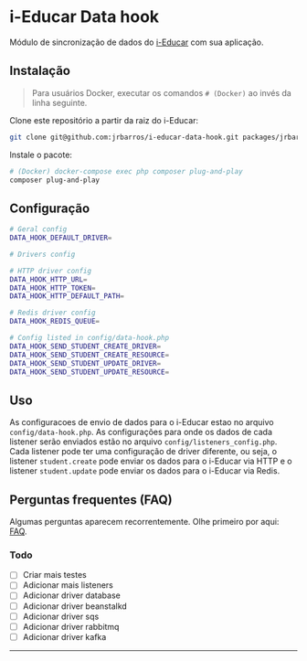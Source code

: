 # i-Educar Data hook

Módulo de sincronização de dados do [i-Educar](https://github.com/portabilis/i-educar) com sua aplicação.

## Instalação

> Para usuários Docker, executar os comandos `# (Docker)` ao invés da linha seguinte.

Clone este repositório a partir da raiz do i-Educar:

```bash
git clone git@github.com:jrbarros/i-educar-data-hook.git packages/jrbarros/i-educar-data-hook
```

Instale o pacote:

```bash
# (Docker) docker-compose exec php composer plug-and-play
composer plug-and-play
```

## Configuração

```bash
# Geral config
DATA_HOOK_DEFAULT_DRIVER=

# Drivers config

# HTTP driver config
DATA_HOOK_HTTP_URL=
DATA_HOOK_HTTP_TOKEN=
DATA_HOOK_HTTP_DEFAULT_PATH=

# Redis driver config
DATA_HOOK_REDIS_QUEUE=

# Config listed in config/data-hook.php
DATA_HOOK_SEND_STUDENT_CREATE_DRIVER=
DATA_HOOK_SEND_STUDENT_CREATE_RESOURCE=
DATA_HOOK_SEND_STUDENT_UPDATE_DRIVER=
DATA_HOOK_SEND_STUDENT_UPDATE_RESOURCE=
```

## Uso

As configuracoes de envio de dados para o i-Educar estao no arquivo `config/data-hook.php`.
As configurações para onde os dados de cada listener serão enviados estão no arquivo `config/listeners_config.php`.
Cada listener pode ter uma configuração de driver diferente, ou seja, o listener `student.create` pode enviar os dados para o i-Educar via HTTP e o listener `student.update` pode enviar os dados para o i-Educar via Redis.

## Perguntas frequentes (FAQ)

Algumas perguntas aparecem recorrentemente. Olhe primeiro por aqui: [FAQ](https://github.com/portabilis/i-educar-website/blob/master/docs/faq.md).


### Todo
- [ ] Criar mais testes 
- [ ] Adicionar mais listeners
- [ ] Adicionar driver database
- [ ] Adicionar driver beanstalkd
- [ ] Adicionar driver sqs
- [ ] Adicionar driver rabbitmq
- [ ] Adicionar driver kafka
---
